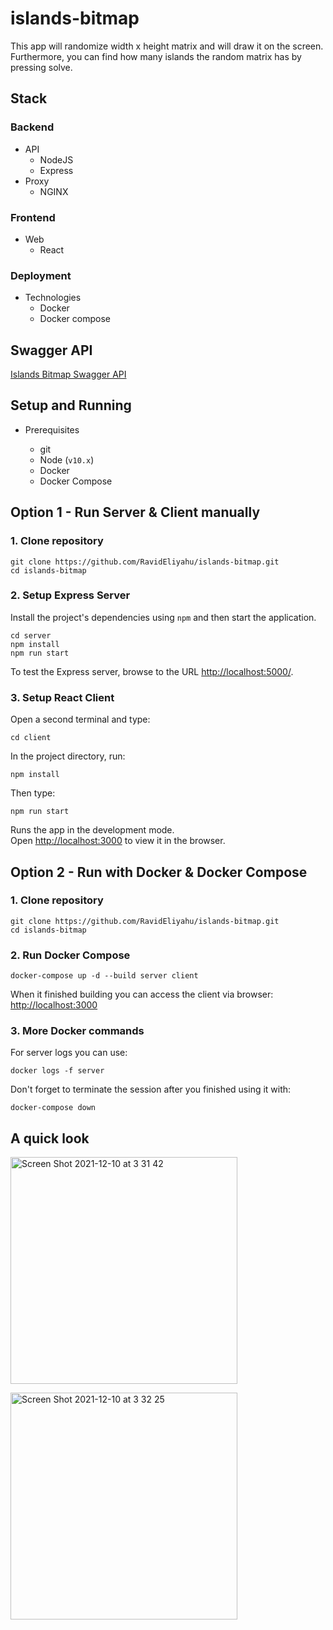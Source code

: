 # islands-bitmap
This app will randomize width x height matrix and will draw it on the screen. <br>
Furthermore, you can find how many islands the random matrix has by pressing solve.<br>

## Stack

### Backend

- API
  - NodeJS
  - Express
- Proxy
  - NGINX

### Frontend

- Web
  - React

### Deployment

- Technologies
  - Docker
  - Docker compose

## Swagger API
[Islands Bitmap Swagger API](https://app.swaggerhub.com/apis-docs/ravid-eliyahu/islands-bitmap/1.0.0)

## Setup and Running

- Prerequisites

  - git
  - Node (`v10.x`)
  - Docker
  - Docker Compose

## Option 1 - Run Server & Client manually
### 1. Clone repository 
```
git clone https://github.com/RavidEliyahu/islands-bitmap.git
cd islands-bitmap
```
### 2. Setup Express Server
Install the project's dependencies using `npm` and then start the application.
```
cd server
npm install
npm run start
```
To test the Express server, browse to the URL [http://localhost:5000/](http://localhost:5000/).

### 3. Setup React Client
Open a second terminal and type:
```
cd client
```
In the project directory, run:
```
npm install
```
Then type:
```
npm run start
```
Runs the app in the development mode.<br>
Open [http://localhost:3000](http://localhost:3000) to view it in the browser.

## Option 2 - Run with Docker & Docker Compose
### 1. Clone repository 
```
git clone https://github.com/RavidEliyahu/islands-bitmap.git
cd islands-bitmap
```
### 2. Run Docker Compose
```
docker-compose up -d --build server client
```
When it finished building you can access the client via browser: [http://localhost:3000](http://localhost:3000)
### 3. More Docker commands
For server logs you can use:
```
docker logs -f server
```
Don't forget to terminate the session after you finished using it with:
```
docker-compose down
```

## A quick look
<img width="363" alt="Screen Shot 2021-12-10 at 3 31 42" src="https://user-images.githubusercontent.com/46108499/145502115-f9a69835-7a74-426a-8a2c-c9dd781dd4c6.png"><br>

<img width="363" alt="Screen Shot 2021-12-10 at 3 32 25" src="https://user-images.githubusercontent.com/46108499/145502157-2a873d41-10e1-46e2-80ff-bdfbfa80b8dd.png">

